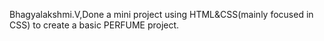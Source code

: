Bhagyalakshmi.V,Done a mini project using HTML&CSS(mainly focused in CSS) to create a basic PERFUME project.

